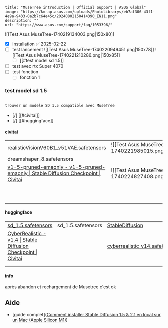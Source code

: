 ```embed
title: "MuseTree introduction | Official Support | ASUS Global"
image: "https://km-ap.asus.com/uploads/PhotoLibrarys/eb7af306-43f1-4e9a-9433-0a2b7c64e45c/20240802150414390_EN11.png"
description: ""
url: "https://www.asus.com/support/faq/1053396/"
```


![[Test Asus MuseTree-1740219134003.png|150x80]]

- [x] installation ✅ 2025-02-22
- [ ] test lancement 
      ![[Test Asus MuseTree-1740220949451.png|150x78]]
      ![[Test Asus MuseTree-1740221210286.png|150x85]]
	- [ ] [[#test model sd 1.5]]
- [ ] test avec rtx Super 4070
- [ ] test fonction 
	- [ ] fonction 1 

### test model sd 1.5

```ad-info

trouver un modele SD 1.5 compatible avec MuseTree 
```

- [/] [[#civitai]]
- [/] [[#huggingface]]

#### civitai
|                                                                                                                                             |                                                    |     |               |                                                                                                                                                               |
| ------------------------------------------------------------------------------------------------------------------------------------------- | -------------------------------------------------- | --- | ------------- | ------------------------------------------------------------------------------------------------------------------------------------------------------------- |
| realisticVisionV60B1_v51VAE.safetensors                                                                                                     | ![[Test Asus MuseTree-1740221985015.png\|150]]     | 🛑  |               |                                                                                                                                                               |
| dreamshaper_8.safetensors                                                                                                                   |                                                    | 🛑  |               |                                                                                                                                                               |
| [v1-5-pruned-emaonly - v1-5-pruned-emaonly \| Stable Diffusion Checkpoint \| Civitai](https://civitai.com/models/62437/v1-5-pruned-emaonly) | ![[Test Asus MuseTree-1740224827408.png\|150x115]] | 🛑  | deja installé | [v15PrunedEmaonly_v15PrunedEmaonly.safetensors](file:///D:%5CIA%5CStabilityMatrix%5CModels%5CStableDiffusion%5Cv15PrunedEmaonly_v15PrunedEmaonly.safetensors) |
|                                                                                                                                             |                                                    | 🛑  |               | [dreamshaper_8.safetensors](file:///D:%5CIA%5CStabilityMatrix%5CModels%5CStableDiffusion%5Cdreamshaper_8.safetensors)                                         |
|                                                                                                                                             |                                                    |     |               |                                                                                                                                                               |
|                                                                                                                                             |                                                    |     |               |                                                                                                                                                               |
|                                                                                                                                             |                                                    |     |               |                                                                                                                                                               |
|                                                                                                                                             |                                                    |     |               |                                                                                                                                                               |
|                                                                                                                                             |                                                    |     |               |                                                                                                                                                               |
|                                                                                                                                             |                                                    |     |               |                                                                                                                                                               |

#### huggingface
|                                                                                                                          |                    |                                                                                                                                 |     |
| ------------------------------------------------------------------------------------------------------------------------ | ------------------ | ------------------------------------------------------------------------------------------------------------------------------- | --- |
| [sd_1.5.safetensors](https://huggingface.co/fp16-guy/Stable-Diffusion-v1-5_fp16_cleaned/blob/main/sd_1.5.safetensors)    | sd_1.5.safetensors | [StableDiffusion](file:///D:%5CIA%5CStabilityMatrix%5CModels%5CStableDiffusion)                                                 | 🛑  |
| [CyberRealistic - v1.4 \| Stable Diffusion Checkpoint \| Civitai](https://civitai.com/models/15003?modelVersionId=50682) |                    | [cyberrealistic_v14.safetensors](file:///D:%5CIA%5CStabilityMatrix%5CModels%5CStableDiffusion%5Ccyberrealistic_v14.safetensors) |     |
|                                                                                                                          |                    |                                                                                                                                 |     |
|                                                                                                                          |                    |                                                                                                                                 |     |
#### info
après abandon et rechargement de Musetree c'est ok 

## Aide 
- [guide complet]([Comment installer Stable Diffusion 1.5 & 2.1 en local sur un Mac (Apple Silicon M1)](https://pandia.pro/guide/comment-installer-stable-diffusion-en-local-sur-mac-apple-silicon-m1/))
